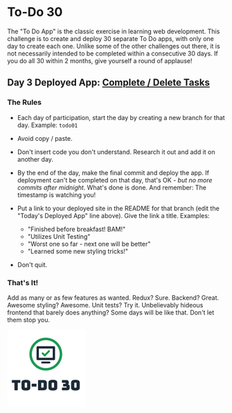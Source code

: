 # To-Do 30

The "To Do App" is the classic exercise in learning web development. This challenge is to create and deploy 30 separate To Do apps, with only one day to create each one. Unlike some of the other challenges out there, it is not necessarily intended to be completed within a consecutive 30 days. If you do all 30 within 2 months, give yourself a round of applause!

## Day 3 Deployed App: [Complete / Delete Tasks](https://todo.elijahwilcott.com/03/)

### The Rules

* Each day of participation, start the day by creating a new branch for that day. Example: `todo01`

* Avoid copy / paste.

* Don't insert code you don't understand. Research it out and add it on another day.

* By the end of the day, make the final commit and deploy the app. If deployment can't be completed on that day, that's OK - *but no more commits after midnight*. What's done is done. And remember: The timestamp is watching you!

* Put a link to your deployed site in the README for that branch (edit the "Today's Deployed App" line above). Give the link a title. Examples:
  *   "Finished before breakfast! BAM!"
  *   "Utilizes Unit Testing"
  *   "Worst one so far - next one will be better"
  *   "Learned some new styling tricks!"

* Don't quit.

### That's It!

Add as many or as few features as wanted. Redux? Sure. Backend? Great. Awesome styling? Awesome. Unit tests? Try it. Unbelievably hideous frontend that barely does anything? Some days will be like that. Don't let them stop you.

![To-Do 30](https://github.com/ejw773/to-do-30/blob/main/public/to-do-30-flattened.png)
